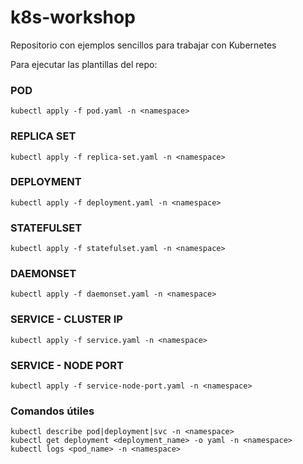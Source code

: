 # k8s-workshop
Repositorio con ejemplos sencillos para trabajar con Kubernetes


Para ejecutar las plantillas del repo:

### POD
```
kubectl apply -f pod.yaml -n <namespace>
```

### REPLICA SET
```
kubectl apply -f replica-set.yaml -n <namespace>
```

### DEPLOYMENT
```
kubectl apply -f deployment.yaml -n <namespace>
```

### STATEFULSET
```
kubectl apply -f statefulset.yaml -n <namespace>
```

### DAEMONSET
```
kubectl apply -f daemonset.yaml -n <namespace>
```

### SERVICE - CLUSTER IP
```
kubectl apply -f service.yaml -n <namespace>
```

### SERVICE - NODE PORT
```
kubectl apply -f service-node-port.yaml -n <namespace>
```


### Comandos útiles
```
kubectl describe pod|deployment|svc -n <namespace>
kubectl get deployment <deployment_name> -o yaml -n <namespace>
kubectl logs <pod_name> -n <namespace>
```
